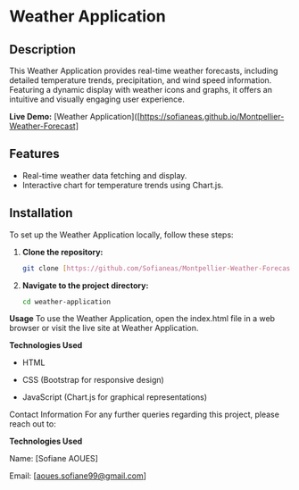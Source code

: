 # Weather Application

## Description
This Weather Application provides real-time weather forecasts, including detailed temperature trends, precipitation, and wind speed information. Featuring a dynamic display with weather icons and graphs, it offers an intuitive and visually engaging user experience.

**Live Demo:** [Weather Application]([https://sofianeas.github.io/Montpellier-Weather-Forecast]

## Features
- Real-time weather data fetching and display.
- Interactive chart for temperature trends using Chart.js.


## Installation
To set up the Weather Application locally, follow these steps:

1. **Clone the repository:**
   ```bash
   git clone [https://github.com/Sofianeas/Montpellier-Weather-Forecast]

1. **Navigate to the project directory:**
   ```bash
   cd weather-application

**Usage**
To use the Weather Application, open the index.html file in a web browser or visit the live site at Weather Application.

**Technologies Used**
- HTML

- CSS (Bootstrap for responsive design)

- JavaScript (Chart.js for graphical representations)
  
Contact Information
For any further queries regarding this project, please reach out to:

**Technologies Used**

Name: [Sofiane AOUES]

Email: [aoues.sofiane99@gmail.com]


